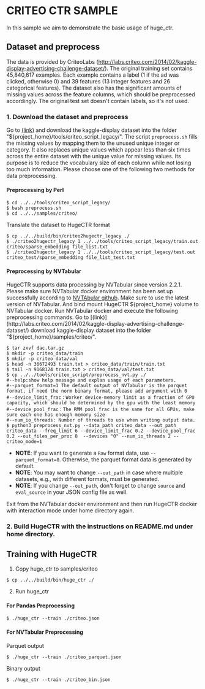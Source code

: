 # CRITEO CTR SAMPLE #
In this sample we aim to demonstrate the basic usage of huge_ctr.

## Dataset and preprocess ##
The data is provided by CriteoLabs (http://labs.criteo.com/2014/02/kaggle-display-advertising-challenge-dataset/).
The original training set contains 45,840,617 examples.
Each example contains a label (1 if the ad was clicked, otherwise 0) and 39 features (13 integer features and 26 categorical features).
The dataset also has the significant amounts of missing values across the feature columns, which should be preprocessed accordingly.
The original test set doesn't contain labels, so it's not used.


### 1. Download the dataset and preprocess

Go to [(link)](http://labs.criteo.com/2014/02/kaggle-display-advertising-challenge-dataset/)
and download the kaggle-display dataset into the folder "${project_home}/tools/criteo_script_legacy/".
The script `preprocess.sh` fills the missing values by mapping them to the unused unique integer or category.
It also replaces unique values which appear less than six times across the entire dataset with the unique value for missing values.
Its purpose is to reduce the vocabulary size of each column while not losing too much information.
Please choose one of the following two methods for data preprocessing.

#### Preprocessing by Perl ####
```shell
$ cd ../../tools/criteo_script_legacy/
$ bash preprocess.sh
$ cd ../../samples/criteo/
```
Translate the dataset to HugeCTR format
```shell
$ cp ../../build/bin/criteo2hugectr_legacy ./
$ ./criteo2hugectr_legacy 1 ../../tools/criteo_script_legacy/train.out criteo/sparse_embedding file_list.txt
$ ./criteo2hugectr_legacy 1 ../../tools/criteo_script_legacy/test.out criteo_test/sparse_embedding file_list_test.txt
```

#### Preprocessing by NVTabular ####

HugeCTR supports data processing by NVTabular since version 2.2.1. Please make sure NVTabular docker environment has been set up successfully according to [NVTAbular github](https://github.com/NVIDIA/NVTabular). Make sure to use the latest version of NVTabular.
And bind mount HugeCTR ${project_home} volume to NVTabular docker. Run NVTabular docker and execute the following preprocessing commands.
Go to [(link)](http://labs.criteo.com/2014/02/kaggle-display-advertising-challenge-dataset/)
download kaggle-display dataset into the folder "${project_home}/samples/criteo/". 
```shell
$ tar zxvf dac.tar.gz 
$ mkdir -p criteo_data/train
$ mkdir -p criteo_data/val 
$ head -n 36672493 train.txt > criteo_data/train/train.txt 
$ tail -n 9168124 train.txt > criteo_data/val/test.txt 
$ cp ../../tools/criteo_script/preprocess_nvt.py ./
#--help:show help message and explan usage of each parameters.
#--parquet_format=1 The default output of NVTabular is the parquet format, if need the norm binary format, please add argument with 0
#--device_limit_frac：Worker device-memory limit as a fraction of GPU capacity, which should be determined by the gpu with the least memory
#--device_pool_frac：The RMM pool frac is the same for all GPUs, make sure each one has enough memory size
#--num_io_threads: Number of threads to use when writing output data.
$ python3 preprocess_nvt.py --data_path criteo_data --out_path criteo_data --freq_limit 6 --device_limit_frac 0.2 --device_pool_frac 0.2 --out_files_per_proc 8  --devices "0" --num_io_threads 2 --criteo_mode=1
```
- **NOTE**: If you want to generate a `Raw` format data, use `--parquet_format=0`. Otherwise, the parquet format data is generated by default.
- **NOTE**: You may want to change `--out_path` in case where multiple datasets, e.g., with different formats, must be generated.
- **NOTE**: If you change `--out_path`, don't forget to change `source` and `eval_source` in your JSON config file as well.


Exit from the NVTabular docker environment and then run HugeCTR docker with interaction mode under home directory again.

### 2. Build HugeCTR with the instructions on README.md under home directory.


## Training with HugeCTR ##

1. Copy huge_ctr to samples/criteo
```shell
$ cp ../../build/bin/huge_ctr ./
```

2. Run huge_ctr

#### For Pandas Preprocessing ####
```shell
$ ./huge_ctr --train ./criteo.json
```

#### For NVTabular Preprocessing ####

Parquet output
```shell
$ ./huge_ctr --train ./criteo_parquet.json
```
Binary output
```shell
$ ./huge_ctr --train ./criteo_bin.json
```

